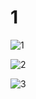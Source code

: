 # 1

![1](https://github.com/las-7-maravillas-del-mundo-moderno/las-7-maravillas-del-mundo-moderno.github.io/assets/145174802/33bd5936-03c2-4988-b3db-dbc25619b4a7)

![2](https://github.com/las-7-maravillas-del-mundo-moderno/las-7-maravillas-del-mundo-moderno.github.io/assets/145174802/cb2ad0fd-066e-4a71-b5b5-29ed123c8ea6)

![3](https://github.com/las-7-maravillas-del-mundo-moderno/las-7-maravillas-del-mundo-moderno.github.io/assets/145174802/1ccedb58-409d-4c6d-8006-390a064d34de)
